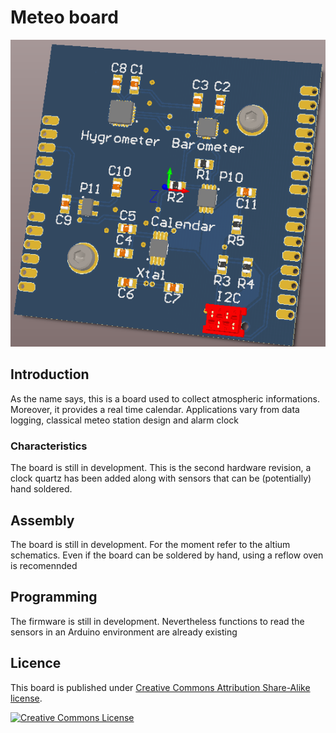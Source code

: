 # Meteo board

![meteo](carte_meteo.png)

## Introduction

As the name says, this is a board used to collect atmospheric informations. Moreover, it provides a real time calendar. Applications vary from data logging, classical meteo station design and alarm clock

### Characteristics

The board is still in development. This is the second hardware revision, a clock quartz has been added along with sensors that can be (potentially) hand soldered.

## Assembly

The board is still in development. For the moment refer to the altium schematics. Even if the board can be soldered by hand, using a reflow oven is recomennded

## Programming

The firmware is still in development. Nevertheless functions to read the sensors in an Arduino environment are already existing

## Licence

This board is published under [Creative Commons Attribution Share-Alike license](http://creativecommons.org/licenses/by-sa/3.0/).

[![Creative Commons License](http://i.creativecommons.org/l/by-sa/3.0/88x31.png)](http://creativecommons.org/licenses/by-sa/3.0/)
